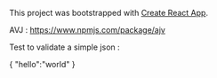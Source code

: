 This project was bootstrapped with [Create React App](https://github.com/facebook/create-react-app).

AVJ : https://www.npmjs.com/package/ajv

Test to validate a simple json :

{
 "hello":"world"
}
